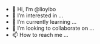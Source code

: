 - 👋 Hi, I’m @lioyibo
- 👀 I’m interested in ...
- 🌱 I’m currently learning ...
- 💞️ I’m looking to collaborate on ...
- 📫 How to reach me ...

<!---
Introduce

lioyibo/lioyibo is a ✨ special ✨ repository because its `README.md` (this file) appears on your GitHub profile.
You can click the Preview link to take a look at your changes.
--->
